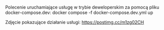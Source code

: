 Polecenie uruchamiające usługę w trybie deweloperskim za pomocą pliku docker-compose.dev:
docker compose -f docker-compose.dev.yml up

Zdjęcie pokazujące działanie usługi: https://postimg.cc/m1zg02CH